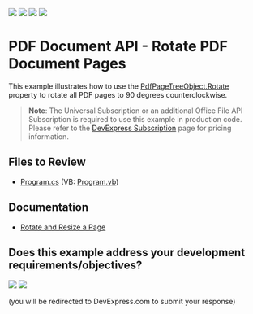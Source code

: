 <!-- default badges list -->
![](https://img.shields.io/endpoint?url=https://codecentral.devexpress.com/api/v1/VersionRange/128595676/21.2.3%2B)
[![](https://img.shields.io/badge/Open_in_DevExpress_Support_Center-FF7200?style=flat-square&logo=DevExpress&logoColor=white)](https://supportcenter.devexpress.com/ticket/details/T114305)
[![](https://img.shields.io/badge/📖_How_to_use_DevExpress_Examples-e9f6fc?style=flat-square)](https://docs.devexpress.com/GeneralInformation/403183)
[![](https://img.shields.io/badge/💬_Leave_Feedback-feecdd?style=flat-square)](#does-this-example-address-your-development-requirementsobjectives)
<!-- default badges end -->
<!-- default file list -->

# PDF Document API - Rotate PDF Document Pages

This example illustrates how to use the [PdfPageTreeObject.Rotate](https://docs.devexpress.com/OfficeFileAPI/DevExpress.Pdf.PdfPageTreeObject.Rotate) property to rotate all PDF pages to 90 degrees counterclockwise.

> **Note**:
> The Universal Subscription or an additional Office File API Subscription is required to use this example in production code. Please refer to the [DevExpress Subscription](https://www.devexpress.com/Subscriptions/) page for pricing information.

## Files to Review 

* [Program.cs](./CS/PdfPageRotationExample/Program.cs) (VB: [Program.vb](./VB/PdfPageRotationExample/Program.vb))

## Documentation

* [Rotate and Resize a Page](https://docs.devexpress.com/OfficeFileAPI/119762/pdf-document-api/document-manipulation/page-manipulation#rotate-and-resize-a-page)
<!-- feedback -->
## Does this example address your development requirements/objectives?

[<img src="https://www.devexpress.com/support/examples/i/yes-button.svg"/>](https://www.devexpress.com/support/examples/survey.xml?utm_source=github&utm_campaign=pdf-document-api-rotate-pdf-pages&~~~was_helpful=yes) [<img src="https://www.devexpress.com/support/examples/i/no-button.svg"/>](https://www.devexpress.com/support/examples/survey.xml?utm_source=github&utm_campaign=pdf-document-api-rotate-pdf-pages&~~~was_helpful=no)

(you will be redirected to DevExpress.com to submit your response)
<!-- feedback end -->
